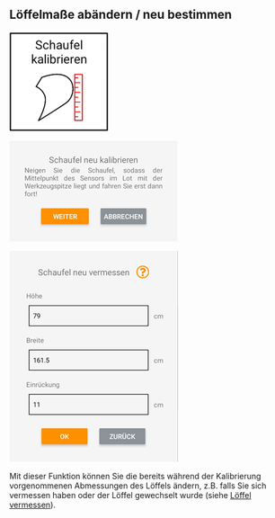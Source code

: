 ## Löffelmaße abändern / neu bestimmen
![Löffelkalabrierung Button](../images_funktionen/calibrate_shovel.png)

![Löffelkalabrierung Screen](../images_funktionen/new_cal_shovel_screen.png)

![Löffelkalabrierung Screen2](../images_funktionen/cal_shovel_screen.png)

Mit dieser Funktion können Sie die bereits während der Kalibrierung vorgenommenen Abmessungen des Löffels ändern, z.B. falls Sie sich vermessen haben oder der Löffel gewechselt wurde (siehe [Löffel vermessen](https://docs.excav.de/erste_schritte/system_einrichten/#schaufel-vermessen)). 